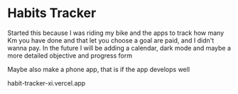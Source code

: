 # Habits Tracker

Started this because I was riding my bike and the apps to track how many Km you have done and that let you choose a goal are paid, and I didn't wanna pay.
In the future I will be adding a calendar, dark mode and maybe a more detailed objective and progress form

Maybe also make a phone app, that is if the app develops well

habit-tracker-xi.vercel.app
